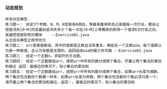 #### 动态规划
    样本对应模型：
    练习题一： 给定3个参数，N，M，K怪兽有N滴血，等着英雄来砍自己英雄每一次打击，都会让怪兽流失[0~M]的血量到底流失多少？每一次在[0~M]上等概率的获得一个值求K次打击之后，英雄把怪兽砍死的概率    --Exercise01.java
    从左往右模型之枚举优化
    练习题二： arr是面值数组，其中的值都是正数且没有重复。再给定一个正数aim。每个值都认为是一种面值，且认为张数是无限的。返回组成aim的最少货币数 --Exercise02.java
    练习题三： 给定一个正数n，求裂开的方法数。
    练习题四： 给定一个正数数组arr，请把arr中所有的数分成两个集合，尽量让两个集合的累加和接近 返回：最接近的情况下，较小集合的累加和
    练习题五： 给定一个正数数组arr，请把arr中所有的数分成两个集合，如果arr长度为偶数，两个集合包含数的个数要一样多，如果arr长度为奇数，两个集合包含数的个数必须只差一个，请尽量让两个集合的累加和接近，返回：，最接近的情况下，较小集合的累加和
    
    